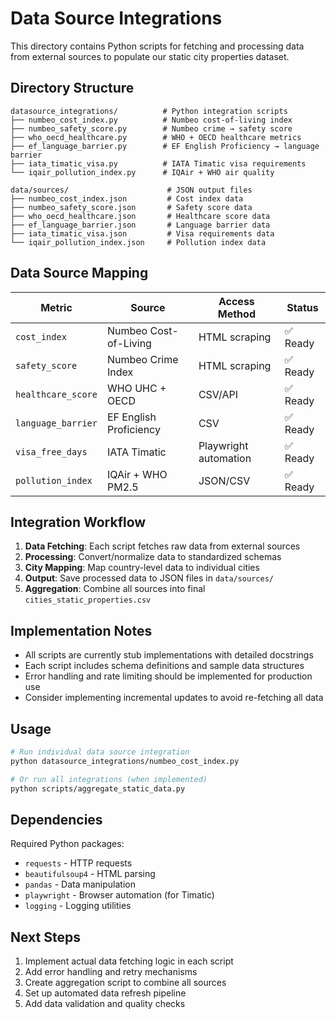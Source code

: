 # Data Source Integrations

This directory contains Python scripts for fetching and processing data from external sources to populate our static city properties dataset.

## Directory Structure

```
datasource_integrations/          # Python integration scripts
├── numbeo_cost_index.py          # Numbeo cost-of-living index
├── numbeo_safety_score.py        # Numbeo crime → safety score
├── who_oecd_healthcare.py        # WHO + OECD healthcare metrics
├── ef_language_barrier.py        # EF English Proficiency → language barrier
├── iata_timatic_visa.py          # IATA Timatic visa requirements
└── iqair_pollution_index.py      # IQAir + WHO air quality

data/sources/                      # JSON output files
├── numbeo_cost_index.json         # Cost index data
├── numbeo_safety_score.json       # Safety score data  
├── who_oecd_healthcare.json       # Healthcare score data
├── ef_language_barrier.json       # Language barrier data
├── iata_timatic_visa.json         # Visa requirements data
└── iqair_pollution_index.json     # Pollution index data
```

## Data Source Mapping

| Metric | Source | Access Method | Status |
|--------|--------|---------------|---------|
| `cost_index` | Numbeo Cost-of-Living | HTML scraping | ✅ Ready |
| `safety_score` | Numbeo Crime Index | HTML scraping | ✅ Ready |
| `healthcare_score` | WHO UHC + OECD | CSV/API | ✅ Ready |
| `language_barrier` | EF English Proficiency | CSV | ✅ Ready |
| `visa_free_days` | IATA Timatic | Playwright automation | ✅ Ready |
| `pollution_index` | IQAir + WHO PM2.5 | JSON/CSV | ✅ Ready |

## Integration Workflow

1. **Data Fetching**: Each script fetches raw data from external sources
2. **Processing**: Convert/normalize data to standardized schemas
3. **City Mapping**: Map country-level data to individual cities
4. **Output**: Save processed data to JSON files in `data/sources/`
5. **Aggregation**: Combine all sources into final `cities_static_properties.csv`

## Implementation Notes

- All scripts are currently stub implementations with detailed docstrings
- Each script includes schema definitions and sample data structures
- Error handling and rate limiting should be implemented for production use
- Consider implementing incremental updates to avoid re-fetching all data

## Usage

```bash
# Run individual data source integration
python datasource_integrations/numbeo_cost_index.py

# Or run all integrations (when implemented)
python scripts/aggregate_static_data.py
```

## Dependencies

Required Python packages:
- `requests` - HTTP requests
- `beautifulsoup4` - HTML parsing
- `pandas` - Data manipulation
- `playwright` - Browser automation (for Timatic)
- `logging` - Logging utilities

## Next Steps

1. Implement actual data fetching logic in each script
2. Add error handling and retry mechanisms
3. Create aggregation script to combine all sources
4. Set up automated data refresh pipeline
5. Add data validation and quality checks 